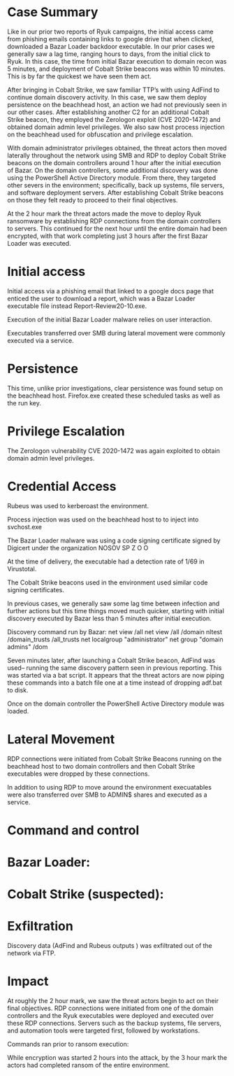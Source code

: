 # Case Summary

Like in our prior two reports of Ryuk campaigns, the initial access came from phishing emails containing links to google drive that when clicked, downloaded a Bazar Loader backdoor executable. In our prior cases we generally saw a lag time, ranging hours to days, from the initial click to Ryuk. In this case, the time from initial Bazar execution to domain recon was 5 minutes, and deployment of Cobalt Strike beacons was within 10 minutes. This is by far the quickest we have seen them act.

After bringing in Cobalt Strike, we saw familiar TTP’s with using AdFind to continue domain discovery activity. In this case, we saw them deploy persistence on the beachhead host, an action we had not previously seen in our other cases. After establishing another C2 for an additional Cobalt Strike beacon, they employed the Zerologon exploit (CVE 2020-1472) and obtained domain admin level privileges. We also saw host process injection on the beachhead used for obfuscation and privilege escalation.

With domain administrator privileges obtained, the threat actors then moved laterally throughout the network using SMB and RDP to deploy Cobalt Strike beacons on the domain controllers around 1 hour after the initial execution of Bazar. On the domain controllers, some additional discovery was done using the PowerShell Active Directory module. From there, they targeted other severs in the environment; specifically, back up systems, file servers, and software deployment servers. After establishing Cobalt Strike beacons on those they felt ready to proceed to their final objectives.

At the 2 hour mark the threat actors made the move to deploy Ryuk ransomware by establishing RDP connections from the domain controllers to servers. This continued for the next hour until the entire domain had been encrypted, with that work completing just 3 hours after the first Bazar Loader was executed.

# Initial access

Initial access via a phishing email that linked to a google docs page that enticed the user to download a report, which was a Bazar Loader executable file instead Report-Review20-10.exe.

Execution of the initial Bazar Loader malware relies on user interaction.

Executables transferred over SMB during lateral movement were commonly executed via a service.



# Persistence

This time, unlike prior investigations, clear persistence was found setup on the beachhead host. Firefox.exe created these scheduled tasks as well as the run key.



# Privilege Escalation

The Zerologon vulnerability CVE 2020-1472 was again exploited to obtain domain admin level privileges.

# Credential Access

Rubeus was used to kerberoast the environment.

Process injection was used on the beachhead host to to inject into svchost.exe

The Bazar Loader malware was using a code signing certificate signed by Digicert under the organization NOSOV SP Z O O

At the time of delivery, the executable had a detection rate of 1/69 in Virustotal.

The Cobalt Strike beacons used in the environment used similar code signing certificates.

In previous cases, we generally saw some lag time between infection and further actions but this time things moved much quicker, starting with initial discovery executed by Bazar less than 5 minutes after initial execution.

Discovery command run by Bazar: net view /all net view /all /domain nltest /domain_trusts /all_trusts net localgroup "administrator" net group "domain admins" /dom

Seven minutes later, after launching a Cobalt Strike beacon, AdFind was used– running the same discovery pattern seen in previous reporting. This was started via a bat script. It appears that the threat actors are now piping these commands into a batch file one at a time instead of dropping adf.bat to disk.



Once on the domain controller the PowerShell Active Directory module was loaded.

# Lateral Movement

RDP connections were initiated from Cobalt Strike Beacons running on the beachhead host to two domain controllers and then Cobalt Strike executables were dropped by these connections.

In addition to using RDP to move around the environment execuatables were also transferred over SMB to ADMIN$ shares and executed as a service.



# Command and control

# Bazar Loader:

# Cobalt Strike (suspected):

# Exfiltration
Discovery data (AdFind and Rubeus outputs ) was exfiltrated out of the network via FTP.



# Impact

At roughly the 2 hour mark, we saw the threat actors begin to act on their final objectives. RDP connections were initiated from one of the domain controllers and the Ryuk executables were deployed and executed over these RDP connections. Servers such as the backup systems, file servers, and automation tools were targeted first, followed by workstations.

Commands ran prior to ransom execution:

While encryption was started 2 hours into the attack, by the 3 hour mark the actors had completed ransom of the entire environment.
